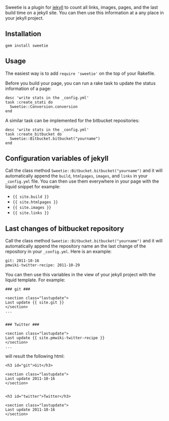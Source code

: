 Sweetie is a plugin for [jekyll](https://github.com/mojombo/jekyll) to count all links, images, pages, and the last
build time on a jekyll site. You can then use this information at a any place in your jekyll project.


## Installation

    gem install sweetie


## Usage

The easiest way is to add `require 'sweetie'` on the top of your Rakefile.

Before you build your page, you can run a rake task to update the status information of a page:

    desc 'write stats in the _config.yml'
    task :create_stati do
      Sweetie::Conversion.conversion
    end

A similar task can be implemented for the bitbucket repositories:

    desc 'write stats in the _config.yml'
    task :create_bitbucket do
      Sweetie::Bitbucket.bitbucket("yourname")
    end


## Configuration variables of jekyll

Call the class method `Sweetie::Bitbucket.bitbucket("yourname")` and it will automatically append
the `build`, `htmlpages`, `images`, and `links` in your `_config.yml` file. You can then use them
everywhere in your page with the liquid snippet for example:

- `{{ site.build }}`
- `{{ site.htmlpages }}`
- `{{ site.images }}`
- `{{ site.links }}`


## Last changes of bitbucket repository

Call the class method `Sweetie::Bitbucket.bitbucket("yourname")` and it will automatically append the repository name an
the last change of the repository in your `_config.yml`. Here is an example:


    git: 2011-10-16
    pmwiki-twitter-recipe: 2011-10-29


You can then use this variables in the view of your jekyll project with the liquid template. For example:


    ### git ###

    <section class="lastupdate">
    Last update {{ site.git }}
    </section>
    ...


    ### Twitter ###

    <section class="lastupdate">
    Last update {{ site.pmwiki-twitter-recipe }}
    </section>
    ...


will result the following html:


    <h3 id="git">Git</h3>

    <section class="lastupdate">
    Last update 2011-10-16
    </section>


    <h3 id="twitter">Twitter</h3>

    <section class="lastupdate">
    Last update 2011-10-16
    </section>

